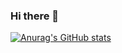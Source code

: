 ### Hi there 👋


[![Anurag's GitHub stats](https://github-readme-stats.vercel.app/api?myamusashi=anuraghazra)](https://github.com/myamusashi/github-readme-stats)
